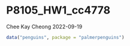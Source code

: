 P8105_HW1_cc4778
================
Chee Kay Cheong
2022-09-19

``` r
data("penguins", package = "palmerpenguins")
```
